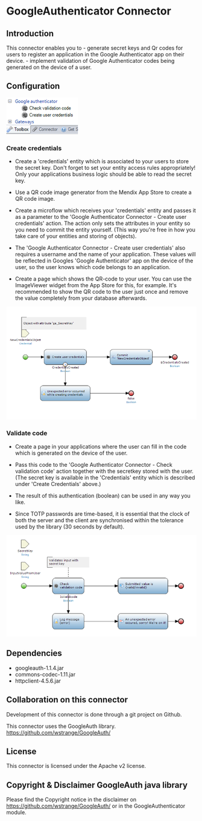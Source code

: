 # GoogleAuthenticator Connector
 
## Introduction

This connector enables you to 
	- generate secret keys and Qr codes for users to register an application in the Google Authenticator app on their device.
	- implement validation of Google Authenticator codes being generated on the device of a user.

## Configuration
 ![Available actions][3] 
 
### Create credentials
 
 - Create a 'credentials' entity which is associated to your users to store the secret key. Don't forget to set your entity access rules appropriately! Only your applications business logic should be able to read the secret key. 

 - Use a QR code image generator from the Mendix App Store to create a QR code image.

 - Create a microflow which receives your 'credentials' entity and passes it as a parameter to the 'Google Authenticator Connector - Create user credentials' action. The action only sets the attributes in your entity so you need to commit the entity yourself. (This way you're free in how you take care of your entities and storing of objects). 
 
 - The 'Google Authenticator Connector - Create user credentials' also requires a username and the name of your application. These values will be reflected in Googles 'Google Authenticator' app on the device of the user, so the user knows which code belongs to an application.
 
 - Create a page which shows the QR-code to your user. You can use the ImageViewer widget from the App Store for this, for example. It's recommended to show the QR code to the user just once and remove the value completely from your database afterwards.
  
![Create credentials][1]

### Validate code

- Create a page in your applications where the user can fill in the code which is generated on the device of the user. 

- Pass this code to the 'Google Authenticator Connector - Check validation code' action together with the secretkey stored with the user. (The secret key is available in the 'Credentials' entity which is described under 'Create Credentials' above.)

- The result of this authentication (boolean) can be used in any way you like.

- Since TOTP passwords are time-based, it is essential that the clock of both the server and the client are synchronised within the tolerance used by the library (30 seconds by default).

![Validate code][2]


## Dependencies

- googleauth-1.1.4.jar
- commons-codec-1.11.jar
- httpclient-4.5.6.jar

## Collaboration on this connector

Development of this connector is done through a git project on Github.

This connector uses the GoogleAuth library. https://github.com/wstrange/GoogleAuth/

## License

This connector is licensed under the Apache v2 license.

## Copyright & Disclaimer GoogleAuth java library
Please find the Copyright notice in the disclaimer on https://github.com/wstrange/GoogleAuth/ or in the GoogleAuthenticator module.

  [1]: https://raw.githubusercontent.com/RoelandSalij/GoogleAuthenticator/master/docs/images/CreateCredentials.PNG
  [2]: https://raw.githubusercontent.com/RoelandSalij/GoogleAuthenticator/master/docs/images/ValidateUserInput.PNG
  [3]: https://raw.githubusercontent.com/RoelandSalij/GoogleAuthenticator/master/docs/images/Actions.PNG
